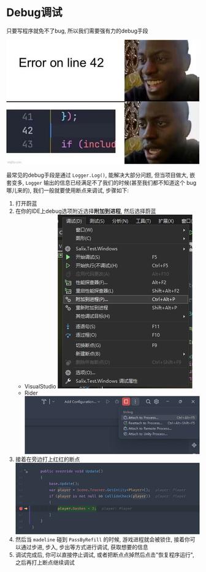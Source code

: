 # Debug调试

只要写程序就免不了bug, 所以我们需要强有力的debug手段

![code_joke](imgs/code_joke.jpg)

最常见的debug手段是通过 `Logger.Log()`, 能解决大部分问题, 但当项目做大, 嵌套变多, `Logger` 输出的信息已经满足不了我们的时候(甚至我们都不知道这个 bug 哪儿来的), 我们一般就要使用断点来调试, 步骤如下:

1. 打开蔚蓝
2. 在你的IDE上debug选项附近选择**附加到进程**, 然后选择蔚蓝
    *  VisualStudio
   ![p1](imgs/debug_p1_1.png)
    *  Rider
   ![p1](imgs/debug_p1_0.jpg)
3. 接着在旁边打上红红的断点
   ![p2](imgs/debug_p2.jpg)
4. 然后当 `madeline` 碰到 `PassByRefill` 的时候, 游戏进程就会被锁住, 接着你可以通过步进, 步入, 步出等方式进行调试, 获取想要的信息
5. 调试完成后, 你可以直接停止调试, 或者把断点点掉然后点击"恢复程序运行", 之后再打上断点继续调试